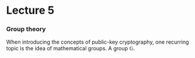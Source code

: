 # Lecture 5

### Group theory
When introducing the concepts of public-key cryptography, one recurring topic is the idea of mathematical groups. A group $`\mathds{G}`$.

